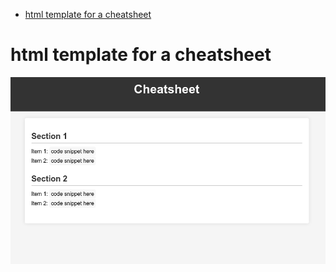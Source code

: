 - [html template for a cheatsheet](#html-template-for-a-cheatsheet)


# html template for a cheatsheet

![sample](cheatsheet.png)